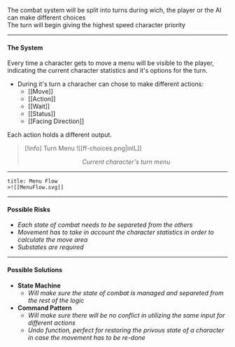 <p>The combat system will be split into turns during wich, the player or the AI can make different choices<br>
The turn will begin giving the highest speed character priority</p>

---

#### The System

Every time a character gets to move a menu will be visible to the player, indicating the current character statistics and it's options for the turn.

- During it's turn a characher can chose to make different actions:
	- [[Move]]
	- [[Action]]
	- [[Wait]]
	- [[Status]]
	- [[Facing Direction]]

Each action holds a different output.

> [!info] Turn Menu
> ![[ff-choices.png|inlL]] <p style="text-align: center; "><i>Current character's turn menu</i></p>

---

```ad-note
title: Menu Flow
>![[MenuFlow.svg]]
```

---

#### Possible Risks

- *Each state of combat needs to be separeted from the others*
- *Movement has to take in account the character statistics in order to calculate the move area*
- *Substates are required*

---

#### Possible Solutions

- **State Machine**
	- *Will make sure the state of combat is managed and separeted from the rest of the logic*
- **Command Pattern**
	- *Will make sure there will be no conflict in utilizing the same input for different actions*
	- *Undo function, perfect for restoring the privous state of a character in case the movement has to be re-done*
